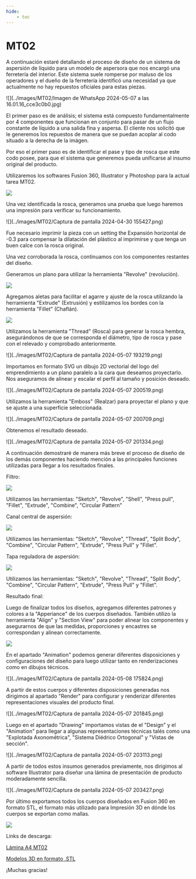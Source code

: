 ```yaml
---
hide:
    - toc
---
```


# MT02

A continuación estaré detallando el proceso de diseño de un sistema de aspersión de líquido para un modelo de aspersora que nos encargó una ferretería del interior. Este sistema suele romperse por maluso de los operadores y el dueño de la ferretería identificó una necesidad ya que actualmente no hay repuestos oficiales para estas piezas.

![](../images/MT02/Imagen de WhatsApp 2024-05-07 a las 16.01.16_cce3c0b0.jpg)

El primer paso es de análisis; el sistema está compuesto fundamentalmente por 4 componentes que funcionan en conjunto para pasar de un flujo constante de líquido a una salida fina y aspersa. El cliente nos solicitó que le generemos los repuestos de manera que se puedan acoplar al codo situado a la derecha de la imágen.

Por eso el primer paso es de identificar el pase y tipo de rosca que este codo posee, para que el sistema que generemos pueda unificarse al insumo original del producto.

Utilizaremos los softwares Fusion 360, Illustrator y Photoshop para la actual tarea MT02.

![](../images/MT02/fotosrosca.png)

Una vez identificada la rosca, generamos una prueba que luego haremos una impresión para verificar su funcionamiento.

![](../images/MT02/Captura de pantalla 2024-04-30 155427.png)

Fue necesario imprimir la pieza con un setting the Expansión horizontal de -0.3 para compensar la dilatación del plástico al imprimirse y que tenga un buen calce con la rosca original.

Una vez corroborada la rosca, continuamos con los componentes restantes del diseño.

Generamos un plano para utilizar la herramienta "Revolve" (revolución).

![](../images/MT02/cosocoso.png)

Agregamos aletas para facilitar el agarre y ajuste de la rosca utilizando la herramienta "Extrude" (Extrusión) y estilizamos los bordes con la herramienta "Fillet" (Chaflán).

![](../images/MT02/Untitled-4.png)

Utilizamos la herramienta "Thread" (Rosca) para generar la rosca hembra, asegurándonos de que se corresponda el diámetro, tipo de rosca y pase con el relevado y comprobado anteriormente.

![](../images/MT02/Captura de pantalla 2024-05-07 193219.png)

Importamos en formato SVG un dibujo 2D vectorial del logo del emprendimiento a un plano paralelo a la cara que deseamos proyectarlo. Nos aseguramos de alinear y escalar el perfil al tamaño y posición deseado.

![](../images/MT02/Captura de pantalla 2024-05-07 200519.png)

Utilizamos la herramienta "Emboss" (Realzar) para proyectar el plano y que se ajuste a una superficie seleccionada.

![](../images/MT02/Captura de pantalla 2024-05-07 200709.png)

Obtenemos el resultado deseado.

![](../images/MT02/Captura de pantalla 2024-05-07 201334.png)

A continuación demostraré de manera más breve el proceso de diseño de los demás componentes haciendo mención a las principales funciones utilizadas para llegar a los resultados finales.

Filtro:

![](../images/MT02/Untitled-6.png)

Utilizamos las herramientas: "Sketch", "Revolve", "Shell", "Press pull", "Fillet", "Extrude", "Combine", "Circular Pattern"

Canal central de aspersión:

![](../images/MT02/Untitled-5.png)

Utilizamos las herramientas: "Sketch", "Revolve", "Thread", "Split Body", "Combine", "Circular Pattern", "Extrude", "Press Pull" y "Fillet".

Tapa reguladora de aspersión:

![](../images/MT02/Untitled-7.png)

Utilizamos las herramientas: "Sketch", "Revolve", "Thread", "Split Body", "Combine", "Circular Pattern", "Extrude", "Press Pull" y "Fillet".

Resultado final:

Luego de finalizar todos los diseños, agregamos diferentes patrones y colores a la "Apperiance" de los cuerpos diseñados. También utilizo la herramienta "Align" y "Section View" para poder alinear los componentes y asegurarnos de que las medidas, proporciones y encastres se correspondan y alinean correctamente.

![](../images/MT02/Untitled-8.png)

En el apartado "Animation" podemos generar diferentes disposiciones y configuraciones del diseño para luego utilizar tanto en renderizaciones como en dibujos técnicos.

![](../images/MT02/Captura de pantalla 2024-05-08 175824.png)

A partir de estos cuerpos y diferentes disposiciones generadas nos dirigimos al apartado "Render" para configurar y renderizar diferentes representaciones visuales del producto final.

![](../images/MT02/Captura de pantalla 2024-05-07 201845.png)

Luego en el apartado "Drawing" importamos vistas de el "Design" y el "Animation" para llegar a algunas representaciones técnicas talés como una "Explotada Axonométrica", "Sistema Diédrico Ortogonal" y "Vistas de sección".

![](../images/MT02/Captura de pantalla 2024-05-07 203113.png)

A partir de todos estos insumos generados previamente, nos dirigimos al software Illustrator para diseñar una lámina de presentación de producto moderadamente sencilla.

![](../images/MT02/Captura de pantalla 2024-05-07 203427.png)

Por último exportamos todos los cuerpos diseñados en Fusion 360 en formato STL, el formato más utilizado para Impresión 3D en dónde los cuerpos se exportan como mallas.

![](../images/MT02/Untitled-9.png)

Links de descarga:

[Lámina A4 MT02](https://drive.google.com/file/d/1E9Uww84c00ToplNdcVcqj9P558o_IqmM/view?usp=sharing)

[Modelos 3D en formato .STL](https://drive.google.com/file/d/1Nm8DjMj2NQLU7undWS0370manmm1TQUY/view?usp=sharing)

¡Muchas gracias!
